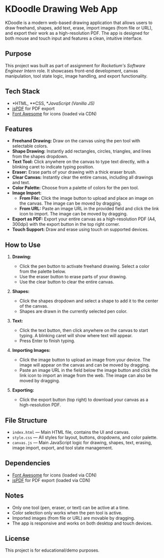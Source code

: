 # KDoodle Drawing Web App

KDoodle is a modern web-based drawing application that allows users to draw freehand, shapes, add text, erase, import images (from file or URL), and export their work as a high-resolution PDF. The app is designed for both mouse and touch input and features a clean, intuitive interface.
## Purpose
This project was built as part of assignment for *Rocketium's Software Engineer Intern* role. It showcases front-end development, canvas manipulation, tool state logic, image handling, and export functionality.


## Tech Stack

- *HTML, **CSS, **JavaScript (Vanilla JS)*
- [jsPDF](https://github.com/parallax/jsPDF) for PDF export
- [Font Awesome](https://fontawesome.com/) for icons (loaded via CDN)


## Features

- **Freehand Drawing:** Draw on the canvas using the pen tool with selectable colors.
- **Shape Drawing:** Instantly add rectangles, circles, triangles, and lines from the shapes dropdown.
- **Text Tool:** Click anywhere on the canvas to type text directly, with a blinking caret to indicate typing position.
- **Eraser:** Erase parts of your drawing with a thick eraser brush.
- **Clear Canvas:** Instantly clear the entire canvas, including all drawings and text.
- **Color Palette:** Choose from a palette of colors for the pen tool.
- **Image Import:**
  - **From File:** Click the image button to upload and place an image on the canvas. The image can be moved by dragging.
  - **From URL:** Paste an image URL in the provided field and click the link icon to import. The image can be moved by dragging.
- **Export as PDF:** Export your entire canvas as a high-resolution PDF (A4, 300dpi) with the export button in the top right corner.
- **Touch Support:** Draw and erase using touch on supported devices.

## How to Use

1. **Drawing:**
   - Click the pen button to activate freehand drawing. Select a color from the palette below.
   - Use the eraser button to erase parts of your drawing.
   - Use the clear button to clear the entire canvas.

2. **Shapes:**
   - Click the shapes dropdown and select a shape to add it to the center of the canvas.
   - Shapes are drawn in the currently selected pen color.

3. **Text:**
   - Click the text button, then click anywhere on the canvas to start typing. A blinking caret will show where text will appear.
   - Press Enter to finish typing.

4. **Importing Images:**
   - Click the image button to upload an image from your device. The image will appear on the canvas and can be moved by dragging.
   - Paste an image URL in the field below the image button and click the link icon to import an image from the web. The image can also be moved by dragging.

5. **Exporting:**
   - Click the export button (top right) to download your canvas as a high-resolution PDF.

## File Structure

- `index.html` — Main HTML file, contains the UI and canvas.
- `style.css` — All styles for layout, buttons, dropdowns, and color palette.
- `canvas.js` — Main JavaScript logic for drawing, shapes, text, erasing, image import, export, and tool state management.

## Dependencies

- [Font Awesome](https://fontawesome.com/) for icons (loaded via CDN)
- [jsPDF](https://github.com/parallax/jsPDF) for PDF export (loaded via CDN)

## Notes

- Only one tool (pen, eraser, or text) can be active at a time.
- Color selection only works when the pen tool is active.
- Imported images (from file or URL) are movable by dragging.
- The app is responsive and works on both desktop and touch devices.

## License

This project is for educational/demo purposes.
